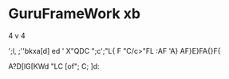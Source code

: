 # GuruFrameWork xb

4
v 4
 
 ';l, ;''bkxa[d]
 ed
 ' X"QDC ";c';"L{
F
"C/c>"FL
:AF
'A}
AF}E}FA{}F{

A?D[lG[KWd
"LC
[of";
C;
]d:

